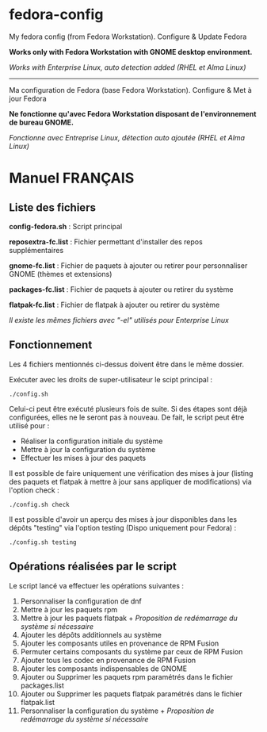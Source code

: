 # fedora-config
My fedora config (from Fedora Workstation). Configure & Update Fedora

**Works only with Fedora Workstation with GNOME desktop environment.**

*Works with Enterprise Linux, auto detection added (RHEL et Alma Linux)*

-----

Ma configuration de Fedora (base Fedora Workstation). Configure & Met à jour Fedora

**Ne fonctionne qu'avec Fedora Workstation disposant de l'environnement de bureau GNOME.**

*Fonctionne avec Entreprise Linux, détection auto ajoutée (RHEL et Alma Linux)*




# Manuel FRANÇAIS

## Liste des fichiers

 **config-fedora.sh** : Script principal 
 
 **reposextra-fc.list** : Fichier permettant d'installer des repos supplémentaires

 **gnome-fc.list** : Fichier de paquets à ajouter ou retirer pour personnaliser GNOME (thèmes et extensions)

 **packages-fc.list** : Fichier de paquets à ajouter ou retirer du système

 **flatpak-fc.list** : Fichier de flatpak à ajouter ou retirer du système

*Il existe les mêmes fichiers avec "-el" utilisés pour Enterprise Linux*


## Fonctionnement

Les 4 fichiers mentionnés ci-dessus doivent être dans le même dossier.

Exécuter avec les droits de super-utilisateur le scipt principal :

    ./config.sh

Celui-ci peut être exécuté plusieurs fois de suite. Si des étapes sont déjà configurées, elles ne le seront pas à nouveau. De fait, le script peut être utilisé pour : 

 - Réaliser la configuration initiale du système
 - Mettre à jour la configuration du système
 - Effectuer les mises à jour des paquets

Il est possible de faire uniquement une vérification des mises à jour (listing des paquets et flatpak à mettre à jour sans appliquer de modifications) via l'option check : 

    ./config.sh check


Il est possible d'avoir un aperçu des mises à jour disponibles dans les dépôts "testing" via l'option testing (Dispo uniquement pour Fedora) : 

    ./config.sh testing



## Opérations réalisées par le script

Le script lancé va effectuer les opérations suivantes : 

 1. Personnaliser la configuration de dnf
 2. Mettre à jour les paquets rpm
 3. Mettre à jour les paquets flatpak + *Proposition de redémarrage du système si nécessaire*
 4. Ajouter les dépôts additionnels au système
 5. Ajouter les composants utiles en provenance de RPM Fusion
 6. Permuter certains composants du système par ceux de RPM Fusion
 7. Ajouter tous les codec en provenance de RPM Fusion
 8. Ajouter les composants indispensables de GNOME
 9. Ajouter ou Supprimer les paquets rpm paramétrés dans le fichier packages.list
 10. Ajouter ou Supprimer les paquets flatpak paramétrés dans le fichier flatpak.list 
 11. Personnaliser la configuration du système + *Proposition de redémarrage du système si nécessaire*

